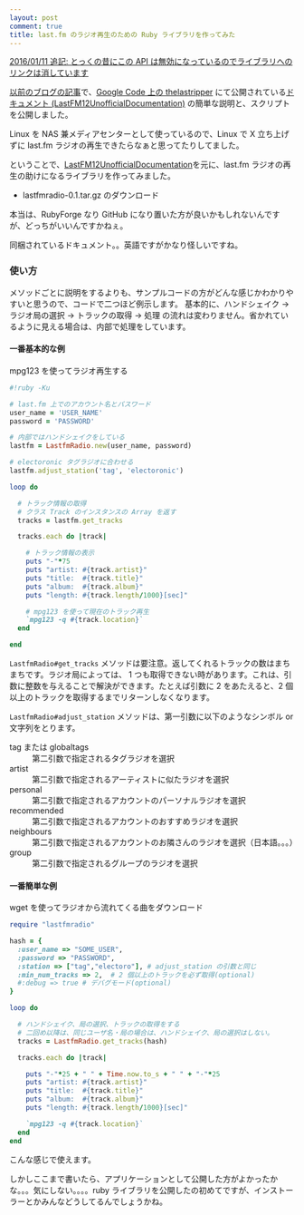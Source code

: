 ```yaml
---
layout: post
comment: true
title: last.fm のラジオ再生のための Ruby ライブラリを作ってみた
---
```


<ins>2016/01/11 追記: とっくの昔にこの API は無効になっているのでライブラリへのリンクは消しています</ins>

<a href="http://d.hatena.ne.jp/daftbeats/20080505/1209975577">以前のブログの記事</a>で、<a href="http://code.google.com/p/thelastripper/">Google Code 上の thelastripper</a> にて公開されている<a href="http://code.google.com/p/thelastripper/wiki/LastFM12UnofficialDocumentation">ドキュメント (LastFM12UnofficialDocumentation)</a> の簡単な説明と、スクリプトを公開しました。

Linux を NAS 兼メディアセンターとして使っているので、Linux で X 立ち上げずに last.fm ラジオの再生できたらなぁと思ってたりしてました。

ということで、<a href="http://code.google.com/p/thelastripper/wiki/LastFM12UnofficialDocumentation">LastFM12UnofficialDocumentation</a>を元に、last.fm ラジオの再生の助けになるライブラリを作ってみました。

* lastfmradio-0.1.tar.gz のダウンロード

本当は、RubyForge なり GitHub になり置いた方が良いかもしれないんですが、どっちがいいんですかねぇ。

同梱されているドキュメント。。英語ですがかなり怪しいですね。

### 使い方

メソッドごとに説明をするよりも、サンプルコードの方がどんな感じかわかりやすいと思うので、コードで二つほど例示します。
基本的に、ハンドシェイク → ラジオ局の選択 → トラックの取得 → 処理 の流れは変わりません。省かれているように見える場合は、内部で処理をしています。

#### 一番基本的な例

mpg123 を使ってラジオ再生する

~~~~~~~~~~~~~~~~~~~~~ruby
#!ruby -Ku

# last.fm 上でのアカウント名とパスワード
user_name = 'USER_NAME'
password = 'PASSWORD'

# 内部ではハンドシェイクをしている
lastfm = LastfmRadio.new(user_name, password)

# electoronic タグラジオに合わせる
lastfm.adjust_station('tag', 'electoronic')

loop do

  # トラック情報の取得
  # クラス Track のインスタンスの Array を返す
  tracks = lastfm.get_tracks

  tracks.each do |track|

    # トラック情報の表示
    puts "-"*75
    puts "artist: #{track.artist}"
    puts "title:  #{track.title}"
    puts "album:  #{track.album}"
    puts "length: #{track.length/1000}[sec]" 

    # mpg123 を使って現在のトラック再生
    `mpg123 -q #{track.location}`
  end

end
~~~~~~~~~~~~~~~~~~~~~

`LastfmRadio#get_tracks` メソッドは要注意。返してくれるトラックの数はまちまちです。ラジオ局によっては、 1 つも取得できない時があります。これは、引数に整数を与えることで解決ができます。たとえば引数に 2 をあたえると、2 個以上のトラックを取得するまでリターンしなくなります。

`LastfmRadio#adjust_station` メソッドは、第一引数に以下のようなシンボル or 文字列をとります。

<dl>
  <dt>tag または globaltags</dt>
  <dd>第二引数で指定されるタグラジオを選択</dd>
  <dt>artist</dt>
  <dd>第二引数で指定されるアーティストに似たラジオを選択</dd>
  <dt>personal</dt>
  <dd>第二引数で指定されるアカウントのパーソナルラジオを選択</dd>
  <dt>recommended</dt>
  <dd>第二引数で指定されるアカウントのおすすめラジオを選択</dd>
  <dt>neighbours</dt>
  <dd>第二引数で指定されるアカウントのお隣さんのラジオを選択（日本語。。。）</dd>
  <dt>group</dt>
  <dd>第二引数で指定されるグループのラジオを選択</dd>
</dl>

#### 一番簡単な例

wget を使ってラジオから流れてくる曲をダウンロード

~~~~~~~~~~~~~~~~~~~~~ruby
require "lastfmradio"

hash = {
  :user_name => "SOME_USER",
  :password => "PASSWORD",
  :station => ["tag","electoro"], # adjust_station の引数と同じ
  :min_num_tracks => 2,  # 2 個以上のトラックを必ず取得(optional)
  #:debug => true # デバグモード(optional)
}

loop do

  # ハンドシェイク、局の選択、トラックの取得をする
  # 二回め以降は、同じユーザ名・局の場合は、ハンドシェイク、局の選択はしない。
  tracks = LastfmRadio.get_tracks(hash)

  tracks.each do |track|

    puts "-"*25 + " " + Time.now.to_s + " " + "-"*25
    puts "artist: #{track.artist}"
    puts "title:  #{track.title}"
    puts "album:  #{track.album}"
    puts "length: #{track.length/1000}[sec]"

    `mpg123 -q #{track.location}`
  end
end
~~~~~~~~~~~~~~~~~~~~~

こんな感じで使えます。

しかしここまで書いたら、アプリケーションとして公開した方がよかったかな。。。気にしない。。。。ruby ライブラリを公開したの初めてですが、インストーラーとかみんなどうしてるんでしょうかね。
